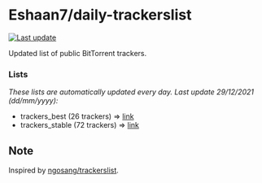 
# Eshaan7/daily-trackerslist 

[![Last update](https://img.shields.io/badge/Last%20update-29/12/2021-blue.svg)](#)

Updated list of public BitTorrent trackers.

### Lists
*These lists are automatically updated every day. Last update 29/12/2021 (_dd/mm/yyyy_):*

* trackers_best (26 trackers) => [link](https://raw.githubusercontent.com/eshaan7/daily-trackerslist/master/trackers_best.txt)
* trackers_stable (72 trackers) => [link](https://raw.githubusercontent.com/eshaan7/daily-trackerslist/master/trackers_stable.txt)

## Note

Inspired by [ngosang/trackerslist](https://github.com/ngosang/trackerslist).
